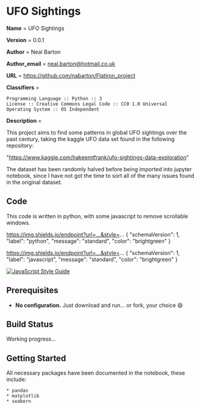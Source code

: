 # UFO Sightings

**Name** = UFO Sightings

**Version** = 0.0.1

**Author** = Neal Barton

**Author_email** = neal.barton@hotmail.co.uk

**URL** = https://github.com/nabarton/Flatiron_project

**Classifiers** =

    Programming Language :: Python :: 3
    License :: Creative Commons Legal Code :: CC0 1.0 Universal
    Operating System :: OS Independent

**Description** = 

This project aims to find some patterns in global UFO sightings over the past century, 
taking the kaggle UFO data set found in the following repository: 

"https://www.kaggle.com/hakeemtfrank/ufo-sightings-data-exploration"

The dataset has been randomly halved before being imported into jupyter notebook, since
I have not got the time to sort all of the many issues found in the original dataset.
 

## Code


This code is written in python, with some javascript to remove scrollable windows.  

https://img.shields.io/endpoint?url=...&style=...
{
  "schemaVersion": 1,
  "label": "python",
  "message": "standard",
  "color": "brightgreen"
}

https://img.shields.io/endpoint?url=...&style=...
{
  "schemaVersion": 1,
  "label": "javascript",
  "message": "standard",
  "color": "brightgreen"
}


[![JavaScript Style Guide](https://img.shields.io/badge/code_style-standard-brightgreen.svg)](https://standardjs.com)


## Prerequisites


- **No configuration.** Just download and run... or fork, your choice :smile:  


## Build Status


Working progress...


## Getting Started


All necessary packages have been documented in the notebook, these include: 

	* pandas
	* matplotlib
	* seaborn

